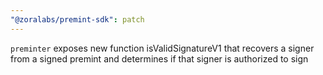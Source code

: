 ```yaml
---
"@zoralabs/premint-sdk": patch
---
```


`preminter` exposes new function isValidSignatureV1 that recovers a signer from a signed premint and determines if that signer is authorized to sign
